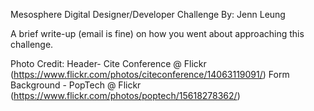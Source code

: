 Mesosphere Digital Designer/Developer Challenge
By: Jenn Leung

A brief write-up (email is fine) on how you went about approaching this challenge.

Photo Credit:
Header- Cite Conference @ Flickr
(https://www.flickr.com/photos/citeconference/14063119091/)
Form Background - PopTech @ Flickr
(https://www.flickr.com/photos/poptech/15618278362/)